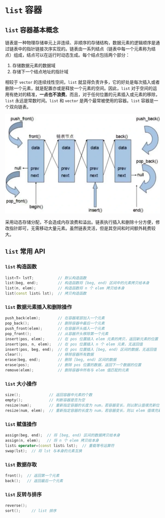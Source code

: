 # `list` 容器

## `list` 容器基本概念

链表是一种物理存储单元上非连续、非顺序的存储结构，数据元素的逻辑顺序是通过链表中的指针链接次序实现的。链表由一系列结点（链表中每一个元素称为结点）组成，结点可以在运行时动态生成。每个结点包括两个部分：

1. 存储数据元素的数据域
2. 存储下一个结点地址的指针域

相较于 `vector` 的连续线性空间，`list` 就显得负责许多，它的好处是每次插入或者删除一个元素，就是配置亦或是释放一个元素的空间。因此，`list` 对于空间的运用有绝对的精准，**一点也不浪费**。而且，对于任何位置的元素插入或元素的移除，`list` 永远是常数时间。`list` 和 `vector` 是两个最常被使用的容器。`list` 容器是一个双向链表。

<img src="../../images/image-202501230136.webp" style="zoom:50%;" />

采用动态存储分配，不会造成内存浪费和溢出。链表执行插入和删除十分方便，修改指针即可，无需移动大量元素。虽然链表灵活，但是其空间和时间额外耗费较大。

## `list` 常用 API

### `list` 构造函数

```c++
list<T> lstT;           // 默认构造函数
list(beg, end);         // 构造函数将 [beg, end) 区间中的元素拷贝给本身
list(n, elem);          // 构造函数将 n 个 elem 拷贝给本身
list(const list& lst);  // 拷贝构造函数
```

### `list` 数据元素插入和删除操作

```c++
push_back(elem);        // 在容器尾部加入一个元素
pop_back();             // 删除容器中最后一个元素
push_front(elem);       // 在容器开头插入一个元素
pop_front();            // 从容器开头移除第一个元素
insert(pos, elem);      // 在 pos 位置插入 elem 元素的拷贝，返回新元素的位置
insert(pos, n, elem);   // 在 pos 位置插入 n 个 elem 元素，无返回值
insert(pos, beg, end);  // 在 pos 位置插入 [beg, end) 区间的数据，无返回值
clear();                // 移除容器所有数据
erase(beg, end);        // 删除 [beg, end) 区间的数据
erase(pos);             // 删除 pos 位置的数据，返回下一个数据的位置  
remove(elem);           // 删除容器中所有与 elem 值匹配的元素
```

### `list` 大小操作

```c++
size();             // 返回容器中元素的个数
empty();            // 判断容器是否为空
resize(num);        // 重新指定容器的长度为 num，若容器变长，则以默认值填充新位置，如果容器变短，则末尾超出容器长度的元素被删除
resize(num, elem);  // 重新指定容器的长度为 num，若容器变长，则以 elem 值填充新位置，如果容器变短，则末尾超出容器长度的元素被删除
```

### `list` 赋值操作

```cpp
assign(beg, end);  // 将 [beg, end) 区间的数据拷贝给本身
assign(n, elem);   // 将 n 个 elem 拷贝给本身
list& operator=(const list& lst);  // 重载等号运算符
swap(lst);  // 将 lst 与本身的元素互换
```

### `list` 数据存取

```c++
front();  // 返回第一个元素
back();   // 返回最后一个元素
```

### `list` 反转与排序

```cpp
reverse();
sort();     // list 排序
```


